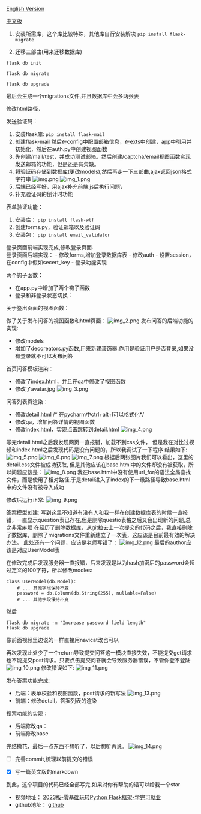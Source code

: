 [English Version](./readme_en.md)

[中文版](./readme_zh.md)

1. 安装所需库，这个库比较特殊，其他库自行安装解决
``pip install flask-migrate``

2. 迁移三部曲(用来迁移数据库)

``flask db init ``

``flask db migrate``

``flask db upgrade``

最后会生成一个migrations文件,并且数据库中会多两张表

修改html路径，

发送验证码：
1. 安装flask库:
    ``pip install flask-mail``    
2. 创建flask-mail 然后在config中配置邮箱信息，在exts中创建，app中引用并初始化，然后在auth.py中创建视图函数
3. 先创建/mail/test，并成功测试邮箱。然后创建/captcha/email视图函数实现发送邮箱的功能，但是还是有欠缺。
4. 将验证码存储到数据库(更改models),然后再走一下三部曲,ajax返回json格式字符串
    ![img.png](img.png)
    ![img_1.png](img_1.png)
5. 后端已经写好，用ajax补充前端:js后执行问题\
6. 补充验证码的倒计时功能

表单验证功能：
1. 安装库：
``pip install flask-wtf``
2. 创建forms.py，验证邮箱以及验证码
3. 安装包：
``pip install email_validator``

登录页面前端实现完成,修改登录页面.  
登录页面后端实现：
    - 修改forms,增加登录数据库表
    - 修改auth
    - 设置session，在config中假如secert_key
    - 登录功能实现

两个钩子函数：
- 在app.py中增加了两个钩子函数
- 登录和非登录状态切换：

关于签出页面的视图函数：

做了关于发布问答的视图函数和html页面：
![img_2.png](img_2.png)
发布问答的后端功能的实现:
- 修改models
- 增加了decoreators.py函数,用来新建装饰器.作用是验证用户是否登录,如果没有登录就不可以发布问答


首页问答模板渲染：
- 修改了index.html，并且在qa中修改了视图函数
- 修改了avatar.jpg
![img_3.png](img_3.png)


问答列表页渲染：
- 修改detail.html
/* 在pycharm中ctrl+alt+l可以格式化*/
- 修改qa，增加问答详情的视图函数
- 修改index.html，实现点击跳转到detail.html
![img_4.png](img_4.png)

写完detail.html之后我发现网页一直报错，加载不到css文件，
但是我在对比过视频和index.html之后发现代码是没有问题的，所以我调试了一下程序
结果如下:
![img_5.png](img_5.png)
![img_6.png](img_6.png)
![img_7.png](img_7.png)
根据后两张图片我们可以看出，这里的detail.css文件被成功获取,
但是其他应该在base.html中的文件却没有被获取，所以问题应该是：
![img_8.png](img_8.png)
我在base.html中没有使用url_for的语法全局查找文件，而是使用了相对路径,于是detail进入了index的下一级路径导致base.html中的文件没有被导入成功

修改后运行正常:
![img_9.png](img_9.png)


答案模型创建:
写到这里不知道有没有人和我一样在创建数据库表的时候一直报错，一直显示question表已存在,但是删除questio表格之后又会出现新的问题,总之非常麻烦
在经历了删除数据库，从git拉去上一次提交的代码之后，我直接删除了数据库，删除了migrations文件重新建立了一次表，这应该是目前最有效的解决办法。
此处还有一个问题，应该是老师写错了：
![img_12.png](img_12.png)
最后的author应该是对应UserModel表

在修改完成后发现服务器一直报错，后来发现是以为hash加密后的password会超过定义的100字符，所以修改modles:
```commandline
class UserModel(db.Model):
    # ... 其他字段保持不变
    password = db.Column(db.String(255), nullable=False)
    # ... 其他字段保持不变
```
然后
```commandline
flask db migrate -m "Increase password field length"
flask db upgrade
```
像前面视频里边说的一样直接用navicat改也可以

再次发现此处少了一个return导致提交问答这一模块直接失效，不能提交get请求也不能提交post请求。只要点击提交问答就会导致服务器错误，不管你登不登陆
![img_10.png](img_10.png)
修改错误如下:
![img_11.png](img_11.png)


发布答案功能完成:
- 后端：表单校验和视图函数，post请求的新写法
    ![img_13.png](img_13.png)
- 前端：修改detail，答案列表的渲染

搜索功能的实现：
- 后端修改qa：
- 前端修改base

完结撒花，最后一点东西不想听了，以后想听再说。
![img_14.png](img_14.png)

- [ ] 完善commit,梳理以前提交的错误
- [x] 写一篇英文版的markdown


到此，这个项目的代码已经全部写完,如果对你有帮助的话可以给我一个star
- 视频地址：
[2023版-零基础玩转Python Flask框架-学完可就业](https://www.bilibili.com/video/BV17r4y1y7jJ?p=41&vd_source=1a0df84062fc3afe05ddb5436ffce988)
- github地址：
[github](https://github.com/MUC-NBM/zlktqa)
